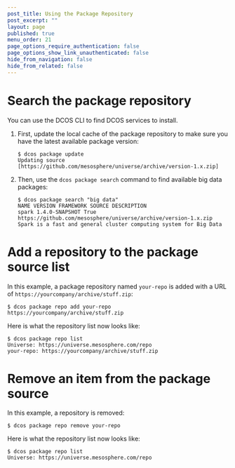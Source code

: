 ```yaml
---
post_title: Using the Package Repository
post_excerpt: ""
layout: page
published: true
menu_order: 21
page_options_require_authentication: false
page_options_show_link_unauthenticated: false
hide_from_navigation: false
hide_from_related: false
---
```

# Search the package repository

You can use the DCOS CLI to find DCOS services to install.

1.  First, update the local cache of the package repository to make sure you have the latest available package version:

        $ dcos package update
        Updating source [https://github.com/mesosphere/universe/archive/version-1.x.zip]


2.  Then, use the `dcos package search` command to find available big data packages:

        $ dcos package search "big data"
        NAME VERSION FRAMEWORK SOURCE DESCRIPTION
        spark 1.4.0-SNAPSHOT True https://github.com/mesosphere/universe/archive/version-1.x.zip Spark is a fast and general cluster computing system for Big Data


# Add a repository to the package source list

In this example, a package repository named `your-repo` is added with a URL of `https://yourcompany/archive/stuff.zip`:

    $ dcos package repo add your-repo https://yourcompany/archive/stuff.zip


Here is what the repository list now looks like:

    $ dcos package repo list
    Universe: https://universe.mesosphere.com/repo
    your-repo: https://yourcompany/archive/stuff.zip


# Remove an item from the package source

In this example, a repository is removed:

    $ dcos package repo remove your-repo


Here is what the repository list now looks like:

    $ dcos package repo list
    Universe: https://universe.mesosphere.com/repo